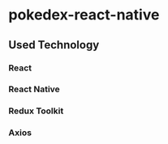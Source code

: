 # pokedex-react-native
## Used Technology 
### React
### React Native
### Redux Toolkit 
### Axios 
